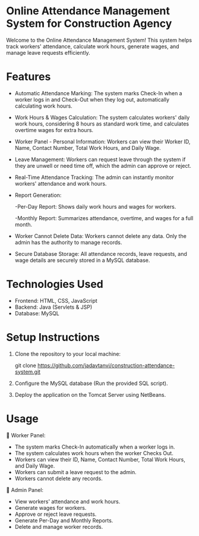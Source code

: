 # Online Attendance Management System for Construction Agency
Welcome to the Online Attendance Management System!
This system helps track workers' attendance, calculate work hours, generate wages, and manage leave requests efficiently.

# Features
* Automatic Attendance Marking: The system marks Check-In when a worker logs in and Check-Out when they log out, automatically calculating work hours.
* Work Hours & Wages Calculation: The system calculates workers' daily work hours, considering 8 hours as standard work time, and calculates overtime wages for extra hours.
* Worker Panel - Personal Information: Workers can view their Worker ID, Name, Contact Number, Total Work Hours, and Daily Wage.
* Leave Management: Workers can request leave through the system if they are unwell or need time off, which the admin can approve or reject.
* Real-Time Attendance Tracking: The admin can instantly monitor workers' attendance and work hours.
* Report Generation:

     -Per-Day Report: Shows daily work hours and wages for workers.
  
     -Monthly Report: Summarizes attendance, overtime, and wages for a full month.
  
* Worker Cannot Delete Data: Workers cannot delete any data. Only the admin has the authority to manage records.
* Secure Database Storage: All attendance records, leave requests, and wage details are securely stored in a MySQL database.

# Technologies Used
* Frontend: HTML, CSS, JavaScript
* Backend: Java (Servlets & JSP)
* Database: MySQL

# Setup Instructions
1. Clone the repository to your local machine:

   git clone https://github.com/jadavtanvi/construction-attendance-system.git

2. Configure the MySQL database (Run the provided SQL script).
3. Deploy the application on the Tomcat Server using NetBeans.
   
# Usage
🔹 Worker Panel:

- The system marks Check-In automatically when a worker logs in.
- The system calculates work hours when the worker Checks Out.
- Workers can view their ID, Name, Contact Number, Total Work Hours, and Daily Wage.
- Workers can submit a leave request to the admin.
- Workers cannot delete any records.


🔹 Admin Panel:

- View workers' attendance and work hours.
- Generate wages for workers.
- Approve or reject leave requests.
- Generate Per-Day and Monthly Reports.
- Delete and manage worker records.
